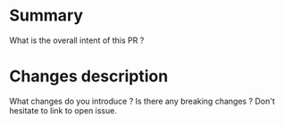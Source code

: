# Summary

What is the overall intent of this PR ?

# Changes description

What changes do you introduce ? Is there any breaking changes ?
Don't hesitate to link to open issue.

